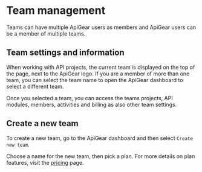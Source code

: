 # Team management

Teams can have multiple ApiGear users as members and ApiGear users can be a member of multiple teams.

## Team settings and information

When working with API projects, the current team is displayed on the top of the page, next to the ApiGear logo. If you are a member of more than one team, you can select the team name to open the ApiGear dashboard to select a different team.

Once you selected a team, you can access the teams projects, API modules, members, activities and billing as also other team settings.

## Create a new team

To create a new team, go to the ApiGear dashboard and then select `Create new team`.

Choose a name for the new team, then pick a plan. For more details on plan features, visit the [pricing](https://apigear.io/pricing) page.
